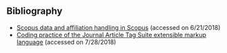 ## Bibliography

* [Scopus data and affiliation handling in Scopus](http://www.um.rnu.tn/uploaded/Actualites/Pr%C3%A9sentation%201elsev.pdf) (accessed on 6/21/2018)
* [Coding practice of the Journal Article Tag Suite extensible markup language](https://www.escienceediting.org/journal/view.php?number=22) (accessed on 7/28/2018)